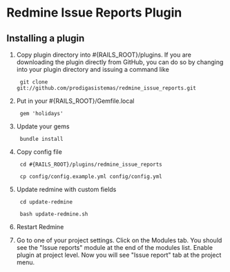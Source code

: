 # Redmine Issue Reports Plugin

## Installing a plugin

1. Copy plugin directory into #{RAILS_ROOT}/plugins.
If you are downloading the plugin directly from GitHub,
you can do so by changing into your plugin directory and issuing a command like

        git clone git://github.com/prodigasistemas/redmine_issue_reports.git

2. Put in your #{RAILS_ROOT}/Gemfile.local

        gem 'holidays'

3. Update your gems
 
        bundle install

4. Copy config file

        cd #{RAILS_ROOT}/plugins/redmine_issue_reports

        cp config/config.example.yml config/config.yml
        
5. Update redmine with custom fields

        cd update-redmine

        bash update-redmine.sh

6. Restart Redmine

7. Go to one of your project settings. Click on the Modules tab.
You should see the "Issue reports" module at the end of the modules list.
Enable plugin at project level. Now you will see "Issue report" tab at the project menu.
